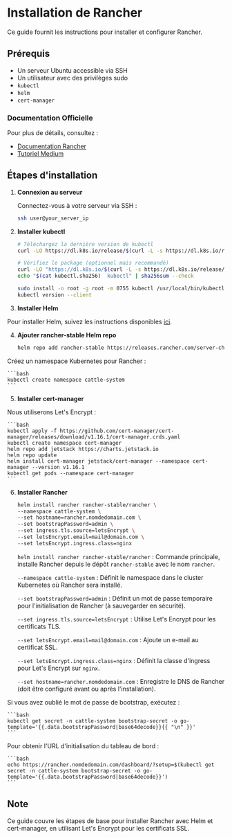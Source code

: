 # Installation de Rancher

Ce guide fournit les instructions pour installer et configurer Rancher.

## Prérequis

- Un serveur Ubuntu accessible via SSH
- Un utilisateur avec des privilèges sudo
- `kubectl`
- `helm`
- `cert-manager`

### Documentation Officielle

Pour plus de détails, consultez :
- [Documentation Rancher](https://ranchermanager.docs.rancher.com/getting-started/installation-and-upgrade/install-upgrade-on-a-kubernetes-cluster#4-install-cert-manager)
- [Tutoriel Medium](https://ozgur-kolukisa.medium.com/installing-rancher-on-k3s-with-helm-charts-309bc7287240)

## Étapes d'installation

1. **Connexion au serveur**

   Connectez-vous à votre serveur via SSH :

   ```bash
   ssh user@your_server_ip
   ```

2. **Installer kubectl**

    ```bash
    # Téléchargez la dernière version de kubectl
    curl -LO https://dl.k8s.io/release/$(curl -L -s https://dl.k8s.io/release/stable.txt)/bin/linux/amd64/kubectl

    # Vérifiez le package (optionnel mais recommandé)
    curl -LO "https://dl.k8s.io/$(curl -L -s https://dl.k8s.io/release/stable.txt)/bin/linux/amd64/kubectl.sha256"
    echo "$(cat kubectl.sha256)  kubectl" | sha256sum --check

    sudo install -o root -g root -m 0755 kubectl /usr/local/bin/kubectl
    kubectl version --client
    ```

3. **Installer Helm**

Pour installer Helm, suivez les instructions disponibles [ici](https://github.com/antonymica/kubernetes-environment/tree/main/helm).

4. **Ajouter rancher-stable Helm repo**

    ```bash
    helm repo add rancher-stable https://releases.rancher.com/server-charts/stable
    ```

Créez un namespace Kubernetes pour Rancher :

    ```bash
    kubectl create namespace cattle-system
    ```

5. **Installer cert-manager**

Nous utiliserons Let's Encrypt :

    ```bash
    kubectl apply -f https://github.com/cert-manager/cert-manager/releases/download/v1.16.1/cert-manager.crds.yaml
    kubectl create namespace cert-manager
    helm repo add jetstack https://charts.jetstack.io
    helm repo update
    helm install cert-manager jetstack/cert-manager --namespace cert-manager --version v1.16.1
    kubectl get pods --namespace cert-manager
    ```

6. **Installer Rancher**

    ```bash
    helm install rancher rancher-stable/rancher \
    --namespace cattle-system \
    --set hostname=rancher.nomdedomain.com \
    --set bootstrapPassword=admin \
    --set ingress.tls.source=letsEncrypt \
    --set letsEncrypt.email=mail@domain.com \
    --set letsEncrypt.ingress.class=nginx
    ```

    `helm install rancher rancher-stable/rancher` : Commande principale, installe Rancher depuis le dépôt `rancher-stable` avec le nom `rancher`.

    `--namespace cattle-system` : Définit le namespace dans le cluster Kubernetes où Rancher sera installé.

    `--set bootstrapPassword=admin` : Définit un mot de passe temporaire pour l'initialisation de Rancher (à sauvegarder en sécurité).

    `--set ingress.tls.source=letsEncrypt` : Utilise Let's Encrypt pour les certificats TLS.

    `--set letsEncrypt.email=mail@domain.com` : Ajoute un e-mail au certificat SSL.

    `--set letsEncrypt.ingress.class=nginx` : Définit la classe d'ingress pour Let's Encrypt sur `nginx`.

    `--set hostname=rancher.nomdedomain.com` : Enregistre le DNS de Rancher (doit être configuré avant ou après l'installation).

Si vous avez oublié le mot de passe de bootstrap, exécutez :

    ```bash
    kubectl get secret -n cattle-system bootstrap-secret -o go-template='{{.data.bootstrapPassword|base64decode}}{{ "\n" }}'
    ```

Pour obtenir l'URL d'initialisation du tableau de bord :

    ```bash
    echo https://rancher.nomdedomain.com/dashboard/?setup=$(kubectl get secret -n cattle-system bootstrap-secret -o go-template='{{.data.bootstrapPassword|base64decode}}')
    ```

## Note

Ce guide couvre les étapes de base pour installer Rancher avec Helm et cert-manager, en utilisant Let's Encrypt pour les certificats SSL.
